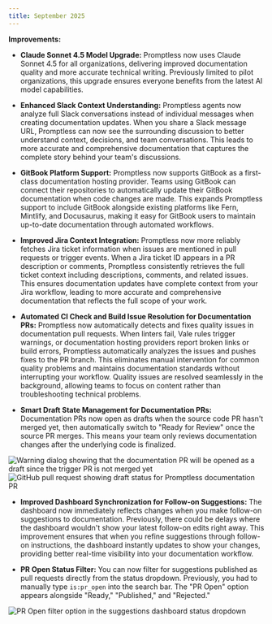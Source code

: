 ```yaml
---
title: September 2025
---
```


**Improvements:**

* **Claude Sonnet 4.5 Model Upgrade:** Promptless now uses Claude Sonnet 4.5 for all organizations, delivering improved documentation quality and more accurate technical writing. Previously limited to pilot organizations, this upgrade ensures everyone benefits from the latest AI model capabilities.

* **Enhanced Slack Context Understanding:** Promptless agents now analyze full Slack conversations instead of individual messages when creating documentation updates. When you share a Slack message URL, Promptless can now see the surrounding discussion to better understand context, decisions, and team conversations. This leads to more accurate and comprehensive documentation that captures the complete story behind your team's discussions.

* **GitBook Platform Support:** Promptless now supports GitBook as a first-class documentation hosting provider. Teams using GitBook can connect their repositories to automatically update their GitBook documentation when code changes are made. This expands Promptless support to include GitBook alongside existing platforms like Fern, Mintlify, and Docusaurus, making it easy for GitBook users to maintain up-to-date documentation through automated workflows.

* **Improved Jira Context Integration:** Promptless now more reliably fetches Jira ticket information when issues are mentioned in pull requests or trigger events. When a Jira ticket ID appears in a PR description or comments, Promptless consistently retrieves the full ticket context including descriptions, comments, and related issues. This ensures documentation updates have complete context from your Jira workflow, leading to more accurate and comprehensive documentation that reflects the full scope of your work.

* **Automated CI Check and Build Issue Resolution for Documentation PRs:** Promptless now automatically detects and fixes quality issues in documentation pull requests. When linters fail, Vale rules trigger warnings, or documentation hosting providers report broken links or build errors, Promptless automatically analyzes the issues and pushes fixes to the PR branch. This eliminates manual intervention for common quality problems and maintains documentation standards without interrupting your workflow. Quality issues are resolved seamlessly in the background, allowing teams to focus on content rather than troubleshooting technical problems.

* **Smart Draft State Management for Documentation PRs:** Documentation PRs now open as drafts when the source code PR hasn't merged yet, then automatically switch to "Ready for Review" once the source PR merges. This means your team only reviews documentation changes after the underlying code is finalized.

<Frame>
  <img src="https://promptless-customer-doc-assets.s3.amazonaws.com/docs-images/org_2lvkgU9erOFxYhtEVVC0ymPrPdF/draft-pr-warning-dialog-1759347818.png" alt="Warning dialog showing that the documentation PR will be opened as a draft since the trigger PR is not merged yet" />
</Frame>

<Frame>
  <img src="https://promptless-customer-doc-assets.s3.amazonaws.com/docs-images/org_2lvkgU9erOFxYhtEVVC0ymPrPdF/draft-pr-github-status-1759347818.png" alt="GitHub pull request showing draft status for Promptless documentation PR" />
</Frame>

* **Improved Dashboard Synchronization for Follow-on Suggestions:** The dashboard now immediately reflects changes when you make follow-on suggestions to documentation. Previously, there could be delays where the dashboard wouldn't show your latest follow-on edits right away. This improvement ensures that when you refine suggestions through follow-on instructions, the dashboard instantly updates to show your changes, providing better real-time visibility into your documentation workflow.

* **PR Open Status Filter:** You can now filter for suggestions published as pull requests directly from the status dropdown. Previously, you had to manually type `is:pr_open` into the search bar. The "PR Open" option appears alongside "Ready," "Published," and "Rejected."

<Frame>
  <img src="https://promptless-customer-doc-assets.s3.amazonaws.com/docs-images/org_2lvkgU9erOFxYhtEVVC0ymPrPdF/pr-open-filter-dropdown-1759253451.png" alt="PR Open filter option in the suggestions dashboard status dropdown" />
</Frame>
